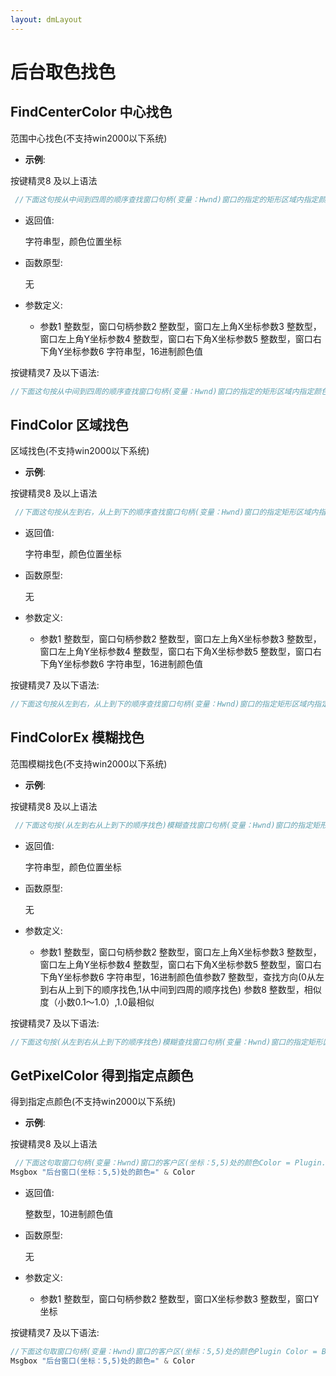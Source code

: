 ```yaml
---
layout: dmLayout
---    
```


# 后台取色找色


##  FindCenterColor 中心找色

范围中心找色(不支持win2000以下系统)

- **示例**:

按键精灵8 及以上语法
```js
 //下面这句按从中间到四周的顺序查找窗口句柄(变量：Hwnd)窗口的指定的矩形区域内指定颜色XY = Plugin.Bkgnd.FindCenterColor(Hwnd, 0, 0, 20, 20, "FFFFFF")//下面这句用于分割字符串,将横坐标和纵坐标分成两个字符串dim MyArray MyArray = Split(XY, "|")//下面这句将字符串转换成数值X = Clng(MyArray(0)): Y = Clng(MyArray(1)) Msgbox "后台窗口颜色X坐标="& X & " Y坐标=" & Y 
```

- 返回值: 

    字符串型，颜色位置坐标

- 函数原型:

    无

- 参数定义:

    - 参数1 整数型，窗口句柄参数2 整数型，窗口左上角X坐标参数3 整数型，窗口左上角Y坐标参数4 整数型，窗口右下角X坐标参数5 整数型，窗口右下角Y坐标参数6 字符串型，16进制颜色值



按键精灵7 及以下语法:

```js
//下面这句按从中间到四周的顺序查找窗口句柄(变量：Hwnd)窗口的指定的矩形区域内指定颜色Plugin XY = Bkgnd.FindCenterColor(Hwnd, 0, 0, 20, 20, "FFFFFF")//下面这句用于分割字符串,将横坐标和纵坐标分成两个字符串MyArray = Split(XY, "|")//下面这句将字符串转换成数值X = Clng(MyArray(0)): Y = Clng(MyArray(1)) Msgbox "后台窗口颜色X坐标="& X & " Y坐标=" & Y 
```




##  FindColor 区域找色

区域找色(不支持win2000以下系统)

- **示例**:

按键精灵8 及以上语法
```js
 //下面这句按从左到右，从上到下的顺序查找窗口句柄(变量：Hwnd)窗口的指定矩形区域内指定颜色XY = Plugin.Bkgnd.FindColor(Hwnd, 0, 0, 20, 20, "FFFFFF")//下面这句用于分割字符串,将横坐标和纵坐标分成两个字符串dim MyArray MyArray = Split(XY, "|")//下面这句将字符串转换成数值X = Clng(MyArray(0)): Y = Clng(MyArray(1)) Msgbox "后台窗口颜色X坐标="& X & " Y坐标=" & Y 
```

- 返回值: 

    字符串型，颜色位置坐标

- 函数原型:

    无

- 参数定义:

    - 参数1 整数型，窗口句柄参数2 整数型，窗口左上角X坐标参数3 整数型，窗口左上角Y坐标参数4 整数型，窗口右下角X坐标参数5 整数型，窗口右下角Y坐标参数6 字符串型，16进制颜色值



按键精灵7 及以下语法:

```js
//下面这句按从左到右，从上到下的顺序查找窗口句柄(变量：Hwnd)窗口的指定矩形区域内指定颜色Plugin XY = Bkgnd.FindColor(Hwnd, 0, 0, 20, 20, "FFFFFF")//下面这句用于分割字符串,将横坐标和纵坐标分成两个字符串MyArray = Split(XY, "|")//下面这句将字符串转换成数值X = Clng(MyArray(0)): Y = Clng(MyArray(1)) Msgbox "后台窗口颜色X坐标="& X & " Y坐标=" & Y 
```




##  FindColorEx 模糊找色

范围模糊找色(不支持win2000以下系统)

- **示例**:

按键精灵8 及以上语法
```js
 //下面这句按(从左到右从上到下的顺序找色)模糊查找窗口句柄(变量：Hwnd)窗口的指定矩形区域内指定颜色XY = Plugin.Bkgnd.FindColorEx(Hwnd, 0, 0, 20, 20, "FFFFFF", 0, 0.9)//下面这句用于分割字符串dim MyArray MyArray = Split(XY, "|")//下面这句将字符串转换成数值X = Clng(MyArray(0)): Y = Clng(MyArray(1)) Msgbox "后台窗口颜色X坐标="& X & " Y坐标=" & Y 
```

- 返回值: 

    字符串型，颜色位置坐标

- 函数原型:

    无

- 参数定义:

    - 参数1 整数型，窗口句柄参数2 整数型，窗口左上角X坐标参数3 整数型，窗口左上角Y坐标参数4 整数型，窗口右下角X坐标参数5 整数型，窗口右下角Y坐标参数6 字符串型，16进制颜色值参数7 整数型，查找方向(0从左到右从上到下的顺序找色,1从中间到四周的顺序找色) 参数8 整数型，相似度（小数0.1～1.0）,1.0最相似



按键精灵7 及以下语法:

```js
//下面这句按(从左到右从上到下的顺序找色)模糊查找窗口句柄(变量：Hwnd)窗口的指定矩形区域内指定颜色Plugin XY = Bkgnd.FindColorEx(Hwnd, 0, 0, 20, 20, "FFFFFF", 0, 0.9)//下面这句用于分割字符串MyArray = Split(XY, "|")//下面这句将字符串转换成数值X = Clng(MyArray(0)): Y = Clng(MyArray(1)) Msgbox "后台窗口颜色X坐标="& X & " Y坐标=" & Y 
```




##  GetPixelColor 得到指定点颜色

得到指定点颜色(不支持win2000以下系统)

- **示例**:

按键精灵8 及以上语法
```js
 //下面这句取窗口句柄(变量：Hwnd)窗口的客户区(坐标：5,5)处的颜色Color = Plugin.BkgndColor.GetPixelColor(Hwnd, 5,5)
Msgbox "后台窗口(坐标：5,5)处的颜色=" & Color 
```

- 返回值: 

    整数型，10进制颜色值

- 函数原型:

    无

- 参数定义:

    - 参数1 整数型，窗口句柄参数2 整数型，窗口X坐标参数3 整数型，窗口Y坐标



按键精灵7 及以下语法:

```js
//下面这句取窗口句柄(变量：Hwnd)窗口的客户区(坐标：5,5)处的颜色Plugin Color = BkgndColor.GetPixelColor(Hwnd, 5,5)
Msgbox "后台窗口(坐标：5,5)处的颜色=" & Color 
```




